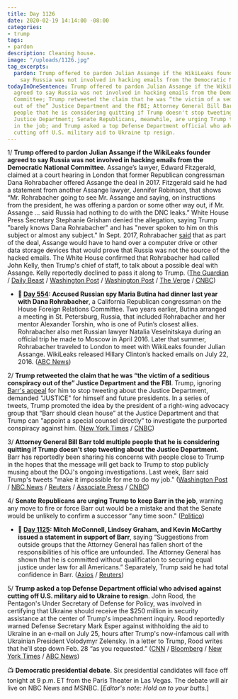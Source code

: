 ```yaml
---
title: Day 1126
date: 2020-02-19 14:14:00 -08:00
categories:
- trump
tags:
- pardon
description: Cleaning house.
image: "/uploads/1126.jpg"
tag_excerpts:
  pardon: Trump offered to pardon Julian Assange if the WikiLeaks founder agreed to
    say Russia was not involved in hacking emails from the Democratic National Committee.
todayInOneSentence: Trump offered to pardon Julian Assange if the WikiLeaks founder
  agreed to say Russia was not involved in hacking emails from the Democratic National
  Committee; Trump retweeted the claim that he was “the victim of a seditious conspiracy
  out of the” Justice Department and the FBI; Attorney General Bill Barr told multiple
  people that he is considering quitting if Trump doesn't stop tweeting about the
  Justice Department; Senate Republicans, meanwhile, are urging Trump to keep Barr
  in the job; and Trump asked a top Defense Department official who advised against
  cutting off U.S. military aid to Ukraine tp resign.
---
```


1/ **Trump offered to pardon Julian Assange if the WikiLeaks founder agreed to say Russia was not involved in hacking emails from the Democratic National Committee**. Assange’s lawyer, Edward Fitzgerald, claimed at a court hearing in London that former Republican congressman Dana Rohrabacher offered Assange the deal in 2017. Fitzgerald said he had a statement from another Assange lawyer, Jennifer Robinson, that shows “Mr. Rohrabacher going to see Mr. Assange and saying, on instructions from the president, he was offering a pardon or some other way out, if Mr. Assange … said Russia had nothing to do with the DNC leaks.” White House Press Secretary Stephanie Grisham denied the allegation, saying Trump "barely knows Dana Rohrabacher" and has "never spoken to him on this subject or almost any subject." In Sept. 2017, Rohrabacher [said](https://www.wsj.com/articles/gop-congressman-sought-trump-deal-on-wikileaks-russia-1505509918) that as part of the deal, Assange would have to hand over a computer drive or other data storage devices that would prove that Russia was not the source of the hacked emails. The White House confirmed that Rohrabacher had called John Kelly, then Trump's chief of staff, to talk about a possible deal with Assange. Kelly reportedly declined to pass it along to Trump. ([The Guardian](https://www.theguardian.com/media/2020/feb/19/donald-trump-offered-julian-assange-pardon-russia-hack-wikileaks) / [Daily Beast](https://www.thedailybeast.com/trump-offered-assange-pardon-if-he-covered-up-russian-hack-court-hears) / [Washington Post](https://www.washingtonpost.com/world/assange-lawyer-claims-congressman-offered-pardon-on-behalf-of-trump-in-exchange-for-absolving-russia-in-wikileaks-dnc-case/2020/02/19/1befc894-534e-11ea-80ce-37a8d4266c09_story.html) / [Washington Post](https://www.washingtonpost.com/politics/2020/02/19/white-house-denies-julian-assanges-pardon-claim-heres-what-we-know-about-it/) / [The Verge](https://www.theverge.com/2020/2/19/21144074/assange-trump-pardon-extradition-trial-dana-rorbacher-russia) / [CNBC](https://www.cnbc.com/2020/02/19/trump-offered-julian-assange-pardon-for-covering-up-russian-hacking.html))

* **📌 [Day 554](https://whatthefuckjusthappenedtoday.com/2018/07/27/day-554/#4-accused-russian-spy-maria-butina-h): Accused Russian spy Maria Butina had dinner last year with Dana Rohrabacher**, a California Republican congressman on the House Foreign Relations Committee. Two years earlier, Butina arranged a meeting in St. Petersburg, Russia, that included Rohrabacher and her mentor Alexander Torshin, who is one of Putin’s closest allies. Rohrabacher also met Russian lawyer Natalia Veselnitskaya during an official trip he made to Moscow in April 2016. Later that summer, Rohrabacher traveled to London to meet with WikiLeaks founder Julian Assange. WikiLeaks released Hillary Clinton’s hacked emails on July 22, 2016. ([ABC News](https://abcnews.go.com/Politics/russia-bistro-bis-calif-congressman-dined-accused-russian/story?id=56839486))

2/ **Trump retweeted the claim that he was “the victim of a seditious conspiracy out of the” Justice Department and the FBI**. Trump, ignoring [Barr's appeal](https://whatthefuckjusthappenedtoday.com/2020/02/13/day-1120/#1-attorney-general-bill-barr-said-tr) for him to stop tweeting about the Justice Department, demanded "JUSTICE" for himself and future presidents. In a series of tweets, Trump promoted the idea by the president of a right-wing advocacy group that “Barr should clean house” at the Justice Department and that Trump can "appoint a special counsel directly” to investigate the purported conspiracy against him. ([New York Times](https://www.nytimes.com/2020/02/19/us/politics/trump-barr-justice-department.html) / [CNBC](https://www.cnbc.com/2020/02/19/trump-tweets-justice-department-conspiracy-despite-barr-threat-to-quit.html))

3/ **Attorney General Bill Barr told multiple people that he is considering quitting if Trump doesn't stop tweeting about the Justice Department.** Barr has reportedly been sharing his concerns with people close to Trump in the hopes that the message will get back to Trump to stop publicly musing about the DOJ's ongoing investigations. Last week, Barr said Trump's tweets "make it impossible for me to do my job." ([Washington Post](https://www.washingtonpost.com/politics/trump-raises-possibility-of-suing-those-involved-in-prosecuting-roger-stone/2020/02/18/238279fc-5250-11ea-9e47-59804be1dcfb_story.html) / [NBC News](https://www.nbcnews.com/politics/justice-department/attorney-general-william-barr-said-have-considered-resigning-over-trump-n1138411) / [Reuters](https://www.reuters.com/article/us-usa-trump-barr-idUSKBN20C2EZ) / [Associate Press](https://apnews.com/fb62962eaa840c5a38aa59e9c9918a16) / [CNBC](https://www.cnbc.com/2020/02/19/trump-tweets-justice-department-conspiracy-despite-barr-threat-to-quit.html))

4/ **Senate Republicans are urging Trump to keep Barr in the job**, warning any move to fire or force Barr out would be a mistake and that the Senate would be unlikely to confirm a successor “any time soon." ([Politico](https://www.politico.com/news/2020/02/19/republican-senate-barr-trump-116034))

* **📌 [Day 1125](https://whatthefuckjusthappenedtoday.com/2020/02/18/day-1125/#mitch-mcconnell-lindsey-graham-and-k): Mitch McConnell, Lindsey Graham, and Kevin McCarthy issued a statement in support of Barr**, saying “Suggestions from outside groups that the Attorney General has fallen short of the responsibilities of his office are unfounded. The Attorney General has shown that he is committed without qualification to securing equal justice under law for all Americans.” Separately, Trump said he had total confidence in Barr. ([Axios](https://www.axios.com/bill-barr-doj-mcconnell-mccarthy-graham-a8a73529-be46-4087-b277-97bef312a2f3.html) / [Reuters](https://www.reuters.com/article/us-usa-trump-barr-idUSKBN20C2EZ))

5/ **Trump asked a top Defense Department official who advised against cutting off U.S. military aid to Ukraine to resign**. John Rood, the Pentagon's Under Secretary of Defense for Policy, was involved in certifying that Ukraine should receive the $250 million in security assistance at the center of Trump's impeachment inquiry. Rood reportedly warned Defense Secretary Mark Esper against withholding the aid to Ukraine in an e-mail on July 25, hours after Trump's now-infamous call with Ukrainian President Volodymyr Zelensky. In a letter to Trump, Rood writes that he’ll step down Feb. 28 “as you requested.” ([CNN](https://www.cnn.com/2020/02/19/politics/john-rood-pentagon-official-depart/index.html) / [Bloomberg](https://www.bloomberg.com/news/articles/2020-02-19/pentagon-official-involved-in-certifying-ukraine-aid-leaves-post) / [New York Times](https://www.nytimes.com/2020/02/19/us/politics/john-rood-trump.html) / [ABC News](https://abcnews.go.com/Politics/pentagons-official-resigns-request-president-trump-unclear/story?id=69072006))

📺 **Democratic presidential debate**. Six presidential candidates will face off tonight at 9 p.m. ET from the Paris Theater in Las Vegas. The debate will air live on NBC News and MSNBC. \[*Editor's note: Hold on to your butts*.\]